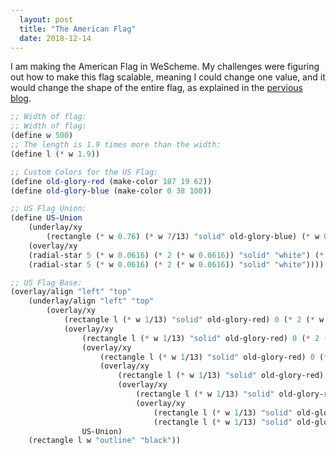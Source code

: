 ```yaml
---
  layout: post
  title: "The American Flag"
  date: 2018-12-14
---
```


I am making the American Flag in WeScheme.
My challenges were figuring out how to make this flag scalable, meaning I could change one value, and it would change the shape of the entire flag, as explained in the [pervious blog](/blog/2018/12/07/weekly-blog-reflection-12).



```scheme
;; Width of flag:
;; Width of flag:
(define w 500)
;; The length is 1.9 times more than the width:
(define l (* w 1.9))

;; Custom Colors for the US Flag:
(define old-glory-red (make-color 187 19 62))
(define old-glory-blue (make-color 0 38 100))

;; US Flag Union:
(define US-Union
	(underlay/xy
		(rectangle (* w 0.76) (* w 7/13) "solid" old-glory-blue) (* w 0.063) (* w 0.054)
	(overlay/xy
	(radial-star 5 (* w 0.0616) (* 2 (* w 0.0616)) "solid" "white") (* 1.63 (* w 0.063)) 0
	(radial-star 5 (* w 0.0616) (* 2 (* w 0.0616)) "solid" "white"))))

;; US Flag Base:
(overlay/align "left" "top"
	(underlay/align "left" "top"
		(overlay/xy
			(rectangle l (* w 1/13) "solid" old-glory-red) 0 (* 2 (* w 1/13))
			(overlay/xy
				(rectangle l (* w 1/13) "solid" old-glory-red) 0 (* 2 (* w 1/13))
				(overlay/xy
					(rectangle l (* w 1/13) "solid" old-glory-red) 0 (* 2 (* w 1/13))
					(overlay/xy
						(rectangle l (* w 1/13) "solid" old-glory-red) 0 (* 2 (* w 1/13))
						(overlay/xy
							(rectangle l (* w 1/13) "solid" old-glory-red) 0 (* 2 (* w 1/13))
							(overlay/xy
								(rectangle l (* w 1/13) "solid" old-glory-red) 0 (* 2 (* w 1/13))
								(rectangle l (* w 1/13) "solid" old-glory-red)))))))
				US-Union)
	(rectangle l w "outline" "black"))

```
                                        
